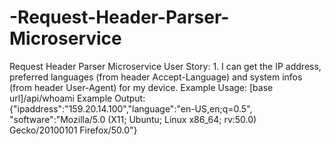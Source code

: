 # -Request-Header-Parser-Microservice
 Request Header Parser Microservice User Story:  1. I can get the IP address, preferred languages (from header Accept-Language) and system infos (from header User-Agent) for my device.  Example Usage: [base url]/api/whoami  Example Output: {"ipaddress":"159.20.14.100","language":"en-US,en;q=0.5", "software":"Mozilla/5.0 (X11; Ubuntu; Linux x86_64; rv:50.0) Gecko/20100101 Firefox/50.0"} 
